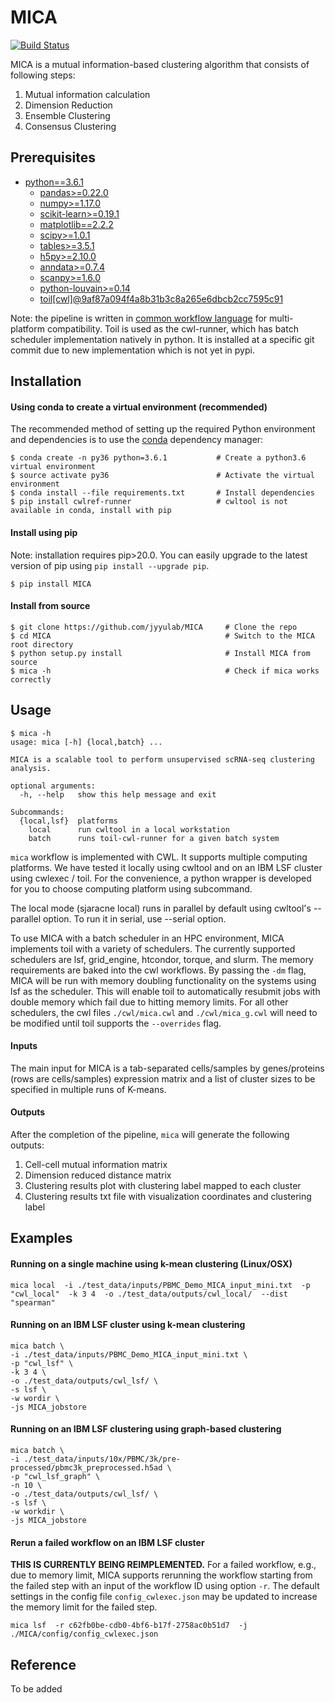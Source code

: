 # MICA
[![Build Status](https://travis-ci.com/jyyulab/MICA.svg?token=HDr9KWz2yFUbD2psHJxJ&branch=master)](https://travis-ci.com/jyyulab/MICA)

MICA is a mutual information-based clustering algorithm that consists of following steps:
1. Mutual information calculation
2. Dimension Reduction
3. Ensemble Clustering
4. Consensus Clustering


## Prerequisites
* [python==3.6.1](https://www.python.org/downloads/)
    * [pandas>=0.22.0](https://pandas.pydata.org/)
    * [numpy>=1.17.0](https://www.scipy.org/scipylib/download.html)
    * [scikit-learn>=0.19.1](http://scikit-learn.org/stable/install.html#)
    * [matplotlib==2.2.2](https://matplotlib.org/users/installing.html)
    * [scipy>=1.0.1](https://www.scipy.org/install.html)
    * [tables>=3.5.1](https://github.com/PyTables/PyTables)
    * [h5py>=2.10.0](https://www.h5py.org/)
    * [anndata>=0.7.4](https://anndata.readthedocs.io/en/latest/index.html#)
    * [scanpy>=1.6.0](https://scanpy-tutorials.readthedocs.io/en/latest/index.html)
    * [python-louvain>=0.14](https://github.com/taynaud/python-louvain)
    * [toil[cwl]@9af87a094f4a8b31b3c8a265e6dbcb2cc7595c91](https://toil.readthedocs.io/en/latest/running/cwl.html)

Note: the pipeline is written in [common workflow language](https://www.commonwl.org/) for multi-platform compatibility. Toil is used as the cwl-runner, which has batch scheduler implementation natively in python. It is installed at a specific git commit due to new implementation which is not yet in pypi.

## Installation
#### Using conda to create a virtual environment (recommended)
The recommended method of setting up the required Python environment and dependencies 
is to use the [conda](https://conda.io/docs/) dependency manager:
```
$ conda create -n py36 python=3.6.1           # Create a python3.6 virtual environment
$ source activate py36                        # Activate the virtual environment
$ conda install --file requirements.txt       # Install dependencies
$ pip install cwlref-runner                   # cwltool is not available in conda, install with pip
```

#### Install using pip
Note: installation requires pip>20.0. You can easily upgrade to the latest version of pip using `pip install --upgrade pip`.
```
$ pip install MICA
```


#### Install from source
```
$ git clone https://github.com/jyyulab/MICA     # Clone the repo
$ cd MICA                                       # Switch to the MICA root directory
$ python setup.py install                       # Install MICA from source
$ mica -h                                       # Check if mica works correctly
```


## Usage
```
$ mica -h
usage: mica [-h] {local,batch} ...

MICA is a scalable tool to perform unsupervised scRNA-seq clustering analysis.

optional arguments:
  -h, --help   show this help message and exit

Subcommands:
  {local,lsf}  platforms
    local      run cwltool in a local workstation
    batch      runs toil-cwl-runner for a given batch system
```
`mica` workflow is implemented with CWL. It supports multiple computing platforms. 
We have tested it locally using cwltool and on an IBM LSF cluster using cwlexec / toil. 
For the convenience, a python wrapper is developed for you to choose computing platform 
using subcommand.

The local mode (sjaracne local) runs in parallel by default using cwltool's --parallel option. 
To run it in serial, use --serial option.

To use MICA with a batch scheduler in an HPC environment, MICA implements toil with a variety of schedulers. The currently supported
schedulers are lsf, grid_engine, htcondor, torque, and slurm. The memory requirements are baked into the cwl workflows. By passing
the `-dm` flag, MICA will be run with memory doubling functionality on the systems using lsf as the scheduler. This will enable
toil to automatically resubmit jobs with double memory which fail due to hitting memory limits.
For all other schedulers, the cwl files `./cwl/mica.cwl` and `./cwl/mica_g.cwl` will need to be modified until toil supports the
`--overrides` flag.

#### Inputs
The main input for MICA is a tab-separated cells/samples by genes/proteins (rows are cells/samples) expression 
matrix and a list of cluster sizes to be specified in multiple runs of K-means.


#### Outputs
After the completion of the pipeline, `mica` will generate the following outputs:
1. Cell-cell mutual information matrix 
2. Dimension reduced distance matrix 
3. Clustering results plot with clustering label mapped to each cluster
4. Clustering results txt file with visualization coordinates and clustering label


## Examples
#### Running on a single machine using k-mean clustering (Linux/OSX)
`mica local 
-i ./test_data/inputs/PBMC_Demo_MICA_input_mini.txt 
-p "cwl_local" 
-k 3 4 
-o ./test_data/outputs/cwl_local/ 
--dist "spearman"`


#### Running on an IBM LSF cluster using k-mean clustering
```
mica batch \
-i ./test_data/inputs/PBMC_Demo_MICA_input_mini.txt \
-p "cwl_lsf" \
-k 3 4 \
-o ./test_data/outputs/cwl_lsf/ \
-s lsf \
-w wordir \
-js MICA_jobstore 
```

#### Running on an IBM LSF clustering using graph-based clustering
```
mica batch \
-i ./test_data/inputs/10x/PBMC/3k/pre-processed/pbmc3k_preprocessed.h5ad \
-p "cwl_lsf_graph" \
-n 10 \
-o ./test_data/outputs/cwl_lsf/ \
-s lsf \
-w workdir \
-js MICA_jobstore
```

#### Rerun a failed workflow on an IBM LSF cluster
**THIS IS CURRENTLY BEING REIMPLEMENTED.** For a failed workflow, e.g., due to memory limit, MICA supports rerunning the workflow starting from the failed step 
with an input of the workflow ID using option `-r`. The default settings in the config file `config_cwlexec.json` may 
be updated to increase the memory limit for the failed step. 

`mica lsf 
-r c62fb0be-cdb0-4bf6-b17f-2758ac0b51d7 
-j ./MICA/config/config_cwlexec.json`


## Reference
To be added
